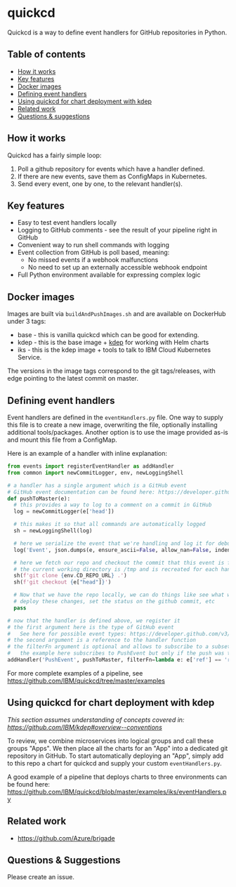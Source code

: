 quickcd
=======

Quickcd is a way to define event handlers for GitHub repositories in Python.

Table of contents
-----------------
 - [How it works](#how-it-works)
 - [Key features](#key-features)
 - [Docker images](#docker-images)
 - [Defining event handlers](#defining-event-handlers)
 - [Using quickcd for chart deployment with kdep](#using-quickcd-for-chart-deployment-with-kdep)
 - [Related work](#related-work)
 - [Questions & suggestions](#questions--suggestions)

How it works
------------
Quickcd has a fairly simple loop:
  1. Poll a github repository for events which have a handler defined.
  2. If there are new events, save them as ConfigMaps in Kubernetes.
  3. Send every event, one by one, to the relevant handler(s).

Key features
------------
 - Easy to test event handlers locally
 - Logging to GitHub comments - see the result of your pipeline right in GitHub
 - Convenient way to run shell commands with logging
 - Event collection from GitHub is poll based, meaning:
   - No missed events if a webhook malfunctions
   - No need to set up an externally accessible webhook endpoint
 - Full Python environment available for expressing complex logic

Docker images
-------------
Images are built via `buildAndPushImages.sh` and are available on DockerHub under 3 tags:
 - base - this is vanilla quickcd which can be good for extending.
 - kdep - this is the base image + [kdep](https://github.com/IBM/kdep) for working with Helm charts
 - iks - this is the kdep image + tools to talk to IBM Cloud Kubernetes Service.
 
 The versions in the image tags correspond to the git tags/releases, with edge pointing to the latest commit on master.

Defining event handlers
-----------------------
Event handlers are defined in the `eventHandlers.py` file. One way to supply this file is to create a new image, overwriting the file, optionally installing additional tools/packages. Another option is to use the image provided as-is and mount this file from a ConfigMap.

Here is an example of a handler with inline explanation:
```python
from events import registerEventHandler as addHandler
from common import newCommitLogger, env, newLoggingShell

# a handler has a single argument which is a GitHub event
# GitHub event documentation can be found here: https://developer.github.com/v3/activity/events/types/
def pushToMaster(e):
  # this provides a way to log to a comment on a commit in GitHub
  log = newCommitLogger(e['head'])

  # this makes it so that all commands are automatically logged
  sh = newLoggingShell(log)

  # here we serialize the event that we're handling and log it for debugging purposes
  log('Event', json.dumps(e, ensure_ascii=False, allow_nan=False, indent=2, sort_keys=True))

  # here we fetch our repo and checkout the commit that this event is for
  # the current working directory is /tmp and is recreated for each handler
  sh(f'git clone {env.CD_REPO_URL} .')
  sh(f'git checkout {e["head"]}')

  # Now that we have the repo locally, we can do things like see what was changed in the commit,
  # deploy these changes, set the status on the github commit, etc
  pass

# now that the handler is defined above, we register it
# the first argument here is the type of GitHub event
#   See here for possible event types: https://developer.github.com/v3/activity/events/types/
# the second argument is a reference to the handler function
# the filterFn argument is optional and allows to subscribe to a subset of events of a given type
#   the example here subscribes to PushEvent but only if the push was to the master branch
addHandler('PushEvent', pushToMaster, filterFn=lambda e: e['ref'] == 'refs/heads/master')
```

For more complete examples of a pipeline, see https://github.com/IBM/quickcd/tree/master/examples

Using quickcd for chart deployment with kdep
--------------------------------------------
*This section assumes understanding of concepts covered in: https://github.com/IBM/kdep#overview--conventions*

To review, we combine microservices into logical groups and call these groups "Apps". We then place all the charts for an "App" into a dedicated git repository in GitHub. To start automatically deploying an "App", simply add to this repo a chart for quickcd and supply your custom `eventHandlers.py`.

A good example of a pipeline that deploys charts to three environments can be found here: https://github.com/IBM/quickcd/blob/master/examples/iks/eventHandlers.py

Related work
------------
 - https://github.com/Azure/brigade

Questions & Suggestions
-----------------------
Please create an issue.
